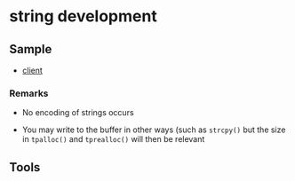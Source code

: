 # string development

## Sample

- [client](./../sample/client/source/string.cpp)

### Remarks

- No encoding of strings occurs

- You may write to the buffer in other ways (such as `strcpy()` but the size in `tpalloc()` and `tprealloc()` will then be relevant

## Tools
